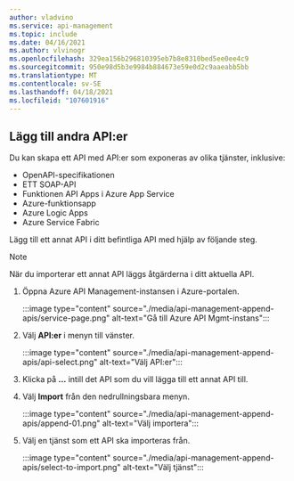 ```yaml
---
author: vladvino
ms.service: api-management
ms.topic: include
ms.date: 04/16/2021
ms.author: vlvinogr
ms.openlocfilehash: 329ea156b296810395eb7b8e8310bed5ee0ee4c9
ms.sourcegitcommit: 950e98d5b3e9984b884673e59e0d2c9aaeabb5bb
ms.translationtype: MT
ms.contentlocale: sv-SE
ms.lasthandoff: 04/18/2021
ms.locfileid: "107601916"
---
```

## <a name="append-other-apis"></a>Lägg till andra API:er

Du kan skapa ett API med API:er som exponeras av olika tjänster, inklusive:
* OpenAPI-specifikationen
* ETT SOAP-API
* Funktionen API Apps i Azure App Service
* Azure-funktionsapp
* Azure Logic Apps
* Azure Service Fabric

Lägg till ett annat API i ditt befintliga API med hjälp av följande steg. 

>[!NOTE] 
> När du importerar ett annat API läggs åtgärderna i ditt aktuella API.

1. Öppna Azure API Management-instansen i Azure-portalen.

    :::image type="content" source="./media/api-management-append-apis/service-page.png" alt-text="Gå till Azure API Mgmt-instans":::

1. Välj **API:er** i menyn till vänster.

    :::image type="content" source="./media/api-management-append-apis/api-select.png" alt-text="Välj API:er":::

1. Klicka på **...** intill det API som du vill lägga till ett annat API till.
1. Välj **Import** från den nedrullningsbara menyn.

    :::image type="content" source="./media/api-management-append-apis/append-01.png" alt-text="Välj importera":::

1. Välj en tjänst som ett API ska importeras från.

    :::image type="content" source="./media/api-management-append-apis/select-to-import.png" alt-text="Välj tjänst":::